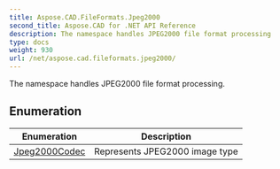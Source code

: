 ```yaml
---
title: Aspose.CAD.FileFormats.Jpeg2000
second_title: Aspose.CAD for .NET API Reference
description: The namespace handles JPEG2000 file format processing
type: docs
weight: 930
url: /net/aspose.cad.fileformats.jpeg2000/
---
```

The namespace handles JPEG2000 file format processing.

## Enumeration

| Enumeration | Description |
| --- | --- |
| [Jpeg2000Codec](./jpeg2000codec/) | Represents JPEG2000 image type |



